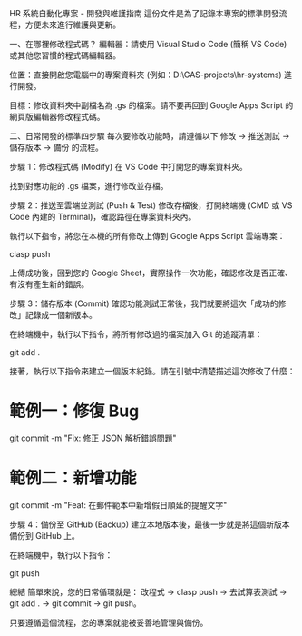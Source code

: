 HR 系統自動化專案 - 開發與維護指南
這份文件是為了記錄本專案的標準開發流程，方便未來進行維護與更新。

一、在哪裡修改程式碼？
編輯器：請使用 Visual Studio Code (簡稱 VS Code) 或其他您習慣的程式碼編輯器。

位置：直接開啟您電腦中的專案資料夾 (例如：D:\GAS-projects\hr-systems) 進行開發。

目標：修改資料夾中副檔名為 .gs 的檔案。請不要再回到 Google Apps Script 的網頁版編輯器修改程式碼。

二、日常開發的標準四步驟
每次要修改功能時，請遵循以下 修改 -> 推送測試 -> 儲存版本 -> 備份 的流程。

步驟 1：修改程式碼 (Modify)
在 VS Code 中打開您的專案資料夾。

找到對應功能的 .gs 檔案，進行修改並存檔。

步驟 2：推送至雲端並測試 (Push & Test)
修改存檔後，打開終端機 (CMD 或 VS Code 內建的 Terminal)，確認路徑在專案資料夾內。

執行以下指令，將您在本機的所有修改上傳到 Google Apps Script 雲端專案：

clasp push

上傳成功後，回到您的 Google Sheet，實際操作一次功能，確認修改是否正確、有沒有產生新的錯誤。

步驟 3：儲存版本 (Commit)
確認功能測試正常後，我們就要將這次「成功的修改」記錄成一個新版本。

在終端機中，執行以下指令，將所有修改過的檔案加入 Git 的追蹤清單：

git add .

接著，執行以下指令來建立一個版本紀錄。請在引號中清楚描述這次修改了什麼：

# 範例一：修復 Bug
git commit -m "Fix: 修正 JSON 解析錯誤問題"

# 範例二：新增功能
git commit -m "Feat: 在郵件範本中新增假日順延的提醒文字"

步驟 4：備份至 GitHub (Backup)
建立本地版本後，最後一步就是將這個新版本備份到 GitHub 上。

在終端機中，執行以下指令：

git push

總結
簡單來說，您的日常循環就是：
改程式 -> clasp push -> 去試算表測試 -> git add . -> git commit -> git push。

只要遵循這個流程，您的專案就能被妥善地管理與備份。